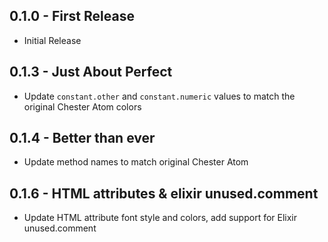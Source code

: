 ## 0.1.0 - First Release
* Initial Release

## 0.1.3 - Just About Perfect

* Update `constant.other` and `constant.numeric` values to match the original Chester Atom colors

## 0.1.4 - Better than ever

* Update method names to match original Chester Atom

## 0.1.6 - HTML attributes & elixir unused.comment

* Update HTML attribute font style and colors, add support for Elixir unused.comment
